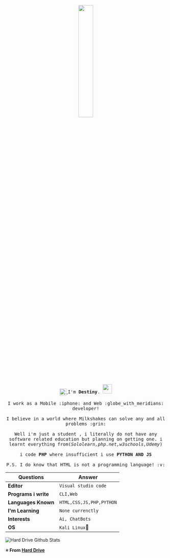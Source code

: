<p align="center">
  <img src="https://media.giphy.com/media/MeJgB3yMMwIaHmKD4z/giphy.gif" width="30%">
  <br><br>
  <a href="https://t.me/h1rdr3v2" align="center">
    <img align="center" alt="Telegram" width="22px" src="https://cdn.jsdelivr.net/npm/simple-icons@v3/icons/telegram.svg" />
  </a>
  <samp>
    I'm <b>Destiny</b>. <img src="https://github.com/TheDudeThatCode/TheDudeThatCode/blob/master/Assets/Hi.gif" width="29px">
    <br><br>
    I work as a Mobile :iphone: and Web :globe_with_meridians: developer!
    <br><br>
    I believe in a world where Milkshakes can solve any and all problems :grin:
    <br><br>
    Well i'm just a student , i literally do not have any software related education but planning on getting one. i learnt everything from(<i>Sololearn,php.net,w3schools,Udemy</i>)
    <br><br>
    i code <b>PHP</b> where insufficient i use <b>PYTHON AND JS</b>
    <br></br>
    P.S. I do know that HTML is not a programming language! :v:
  </samp>

<br>

Questions | Answer
--- | ---
**Editor** | `Visual studio code`
**Programs i write** | `CLI,Web`
**Languages Known** | `HTML,CSS,JS,PHP,PYTHON`
**I'm Learning** | `None currenctly`
**Interests** | `Ai, ChatBots`
**OS** | `Kali Linux`:imp:

</p>

![Hard Drive Github Stats](https://github-readme-stats.vercel.app/api?username=h1rdr3v2&show_icons=true&title_color=fff&icon_color=79ff97&text_color=9f9f9f&bg_color=151515)

**⭐️ From [Hard Drive](https://github.com/TheDudeThatCode)**
